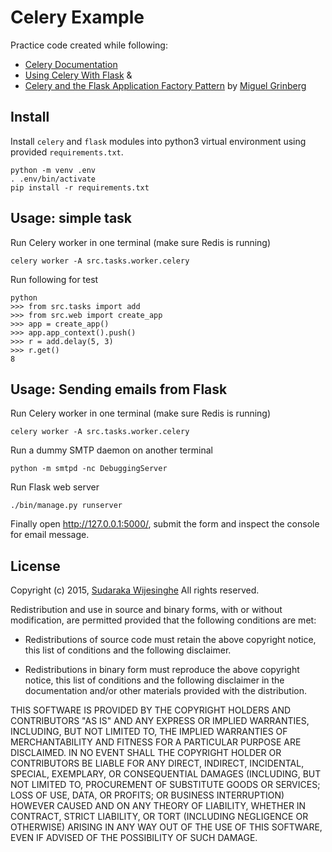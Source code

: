 # Celery Example

Practice code created while following:

  - [Celery Documentation](http://docs.celeryproject.org/en/latest/)
  - [Using Celery With Flask](http://blog.miguelgrinberg.com/post/using-celery-with-flask) &
  - [Celery and the Flask Application Factory Pattern](http://blog.miguelgrinberg.com/post/celery-and-the-flask-application-factory-pattern) by [Miguel Grinberg](https://twitter.com/miguelgrinberg)

## Install

Install `celery` and `flask` modules into python3 virtual environment using
provided `requirements.txt`.

    python -m venv .env
    . .env/bin/activate
    pip install -r requirements.txt

## Usage: simple task

Run Celery worker in one terminal (make sure Redis is running)

    celery worker -A src.tasks.worker.celery

Run following for test

    python
    >>> from src.tasks import add
    >>> from src.web import create_app
    >>> app = create_app()
    >>> app.app_context().push()
    >>> r = add.delay(5, 3)
    >>> r.get()
    8

## Usage: Sending emails from Flask

Run Celery worker in one terminal (make sure Redis is running)

    celery worker -A src.tasks.worker.celery

Run a dummy SMTP daemon on another terminal

    python -m smtpd -nc DebuggingServer

Run Flask web server

    ./bin/manage.py runserver

Finally open http://127.0.0.1:5000/, submit the form and inspect the console for
email message.

## License

Copyright (c) 2015, [Sudaraka Wijesinghe](http://sudaraka.org)
All rights reserved.

Redistribution and use in source and binary forms, with or without
modification, are permitted provided that the following conditions are met:

* Redistributions of source code must retain the above copyright notice, this
  list of conditions and the following disclaimer.

* Redistributions in binary form must reproduce the above copyright notice,
  this list of conditions and the following disclaimer in the documentation
  and/or other materials provided with the distribution.

THIS SOFTWARE IS PROVIDED BY THE COPYRIGHT HOLDERS AND CONTRIBUTORS "AS IS"
AND ANY EXPRESS OR IMPLIED WARRANTIES, INCLUDING, BUT NOT LIMITED TO, THE
IMPLIED WARRANTIES OF MERCHANTABILITY AND FITNESS FOR A PARTICULAR PURPOSE ARE
DISCLAIMED. IN NO EVENT SHALL THE COPYRIGHT HOLDER OR CONTRIBUTORS BE LIABLE
FOR ANY DIRECT, INDIRECT, INCIDENTAL, SPECIAL, EXEMPLARY, OR CONSEQUENTIAL
DAMAGES (INCLUDING, BUT NOT LIMITED TO, PROCUREMENT OF SUBSTITUTE GOODS OR
SERVICES; LOSS OF USE, DATA, OR PROFITS; OR BUSINESS INTERRUPTION) HOWEVER
CAUSED AND ON ANY THEORY OF LIABILITY, WHETHER IN CONTRACT, STRICT LIABILITY,
OR TORT (INCLUDING NEGLIGENCE OR OTHERWISE) ARISING IN ANY WAY OUT OF THE USE
OF THIS SOFTWARE, EVEN IF ADVISED OF THE POSSIBILITY OF SUCH DAMAGE.
